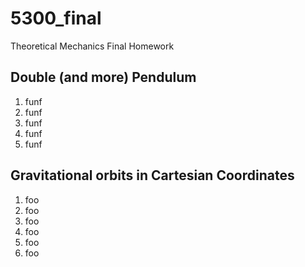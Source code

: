# 5300_final
Theoretical Mechanics Final Homework

## Double (and more) Pendulum
1. funf
2. funf
3. funf
4. funf
5. funf

## Gravitational orbits in Cartesian Coordinates
1. foo
2. foo
3. foo
4. foo
5. foo
6. foo
